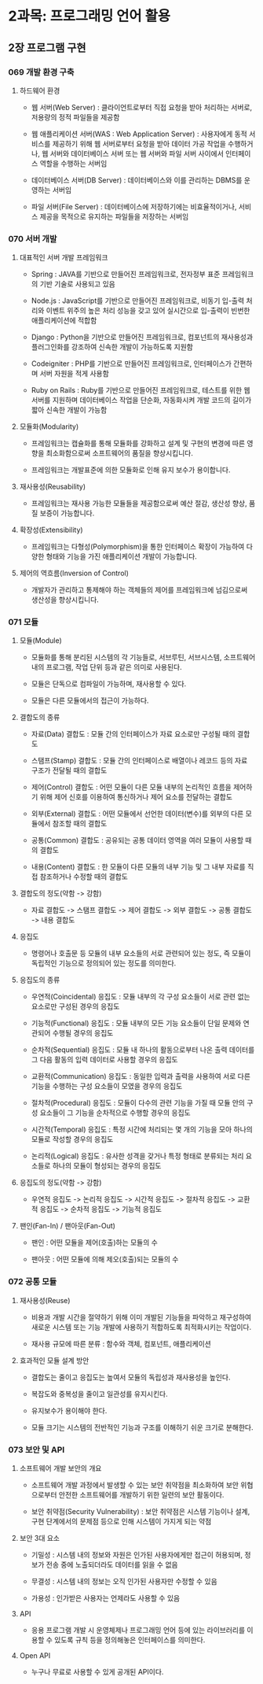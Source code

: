 # 2과목: 프로그래밍 언어 활용

## 2장 프로그램 구현

### 069 개발 환경 구축

1. 하드웨어 환경

    - 웹 서버(Web Server) : 클라이언트로부터 직접 요청을 받아 처리하는 서버로, 저용량의 정적 파일들을 제공함
  
    - 웹 애플리케이션 서버(WAS : Web Application Server) : 사용자에게 동적 서비스를 제공하기 위해 웹 서버로부터 요청을 받아 데이터 가공 작업을 수행하거나, 웹 서버와 데이터베이스 서버 또는 웹 서버와 파일 서버 사이에서 인터페이스 역할을 수행하는 서버임
  
    - 데이터베이스 서버(DB Server) : 데이터베이스와 이를 관리하는 DBMS를 운영하는 서버임
  
    - 파일 서버(File Server) : 데이터베이스에 저장하기에는 비효율적이거나, 서비스 제공을 목적으로 유지하는 파일들을 저장하는 서버임

### 070 서버 개발

1. 대표적인 서버 개발 프레임워크

    - Spring : JAVA를 기반으로 만들어진 프레임워크로, 전자정부 표준 프레임워크의 기반 기술로 사용되고 있음
  
    - Node.js : JavaScript를 기반으로 만들어진 프레임워크로, 비동기 입-출력 처리와 이벤트 위주의 높은 처리 성능을 갖고 있어 실시간으로 입-출력이 빈번한 애플리케이션에 적합함
  
    - Django : Python을 기반으로 만들어진 프레임워크로, 컴포넌트의 재사용성과 플러그인화를 강조하여 신속한 개발이 가능하도록 지원함
  
    - Codeigniter : PHP를 기반으로 만들어진 프레임워크로, 인터페이스가 간편하며 서버 자원을 적게 사용함
  
    - Ruby on Rails : Ruby를 기반으로 만들어진 프레임워크로, 테스트를 위한 웹 서버를 지원하며 데이터베이스 작업을 단순화, 자동화시켜 개발 코드의 길이가 짧아 신속한 개발이 가능함

2. 모듈화(Modularity)

    - 프레임워크는 캡슐화를 통해 모듈화를 강화하고 설계 및 구현의 변경에 따른 영향을 최소화함으로써 소프트웨어의 품질을 향상시킵니다.
  
    - 프레임워크는 개발표준에 의한 모듈화로 인해 유지 보수가 용이합니다.

3. 재사용성(Reusability)

    - 프레임워크는 재사용 가능한 모듈들을 제공함으로써 예산 절감, 생산성 향상, 품질 보증이 가능합니다.

4. 확장성(Extensibility)

    - 프레임워크는 다형성(Polymorphism)을 통한 인터페이스 확장이 가능하여 다양한 형태와 기능을 가진 애플리케이션 개발이 가능합니다.

5. 제어의 역흐름(Inversion of Control)

    - 개발자가 관리하고 통제해야 하는 객체들의 제어를 프레임워크에 넘김으로써 생산성을 향상시킵니다.

### 071 모듈

1. 모듈(Module)

    - 모듈화를 통해 분리된 시스템의 각 기능들로, 서브루틴, 서브시스템, 소프트웨어 내의 프로그램, 작업 단위 등과 같은 의미로 사용된다.
    
    - 모듈은 단독으로 컴파일이 가능하며, 재사용할 수 있다.
    
    - 모듈은 다른 모듈에서의 접근이 가능하다.

2. 결합도의 종류

    - 자료(Data) 결합도 : 모듈 간의 인터페이스가 자료 요소로만 구성될 때의 결합도
    
    - 스탬프(Stamp) 결합도 : 모듈 간의 인터페이스로 배열이나 레코드 등의 자료 구조가 전달될 때의 결합도

    - 제어(Control) 결합도 : 어떤 모듈이 다른 모듈 내부의 논리적인 흐름을 제어하기 위해 제어 신호를 이용하여 통신하거나 제어 요소를 전달하는 결합도
    
    - 외부(External) 결합도 : 어떤 모듈에서 선언한 데이터(변수)를 외부의 다른 모듈에서 참조할 때의 결합도
    
    - 공통(Common) 결합도 : 공유되는 공통 데이터 영역을 여러 모듈이 사용할 때의 결합도
    
    - 내용(Content) 결합도 : 한 모듈이 다른 모듈의 내부 기능 및 그 내부 자료를 직접 참조하거나 수정할 때의 결합도

3. 결합도의 정도(약함 -> 강함)

    - 자료 결합도 -> 스탬프 결합도 -> 제어 결합도 -> 외부 결합도 -> 공통 결합도 -> 내용 결합도

4. 응집도

    - 명령어나 호출문 등 모듈의 내부 요소들의 서로 관련되어 있는 정도, 즉 모듈이 독립적인 기능으로 정의되어 있는 정도를 의미한다.

5. 응집도의 종류

    - 우연적(Coincidental) 응집도 : 모듈 내부의 각 구성 요소들이 서로 관련 없는 요소로만 구성된 경우의 응집도 
    
    - 기능적(Functional) 응집도 : 모듈 내부의 모든 기능 요소들이 단일 문제와 연관되어 수행될 경우의 응집도
    
    - 순차적(Sequential) 응집도 : 모듈 내 하나의 활동으로부터 나온 출력 데이터를 그 다음 활동의 입력 데이터로 사용할 경우의 응집도 
    
    - 교환적(Communication) 응집도 : 동일한 입력과 출력을 사용하여 서로 다른 기능을 수행하는 구성 요소들이 모였을 경우의 응집도
    
    - 절차적(Procedural) 응집도 : 모듈이 다수의 관련 기능을 가질 때 모듈 안의 구성 요소들이 그 기능을 순차적으로 수행할 경우의 응집도
    
    - 시간적(Temporal) 응집도 : 특정 시간에 처리되는 몇 개의 기능을 모아 하나의 모듈로 작성할 경우의 응집도

    - 논리적(Logical) 응집도 : 유사한 성격을 갖거나 특정 형태로 분류되는 처리 요소들로 하나의 모듈이 형성되는 경우의 응집도 

7. 응집도의 정도(약함 -> 강함)

    - 우연적 응집도 -> 논리적 응집도 -> 시간적 응집도 -> 절차적 응집도 -> 교환적 응집도 -> 순차적 응집도 -> 기능적 응집도

8. 팬인(Fan-In) / 팬아웃(Fan-Out)

    - 팬인 : 어떤 모듈을 제어(호출)하는 모듈의 수
    
    - 팬아웃 : 어떤 모듈에 의해 제오(호출)되는 모듈의 수

### 072 공통 모듈

1. 재사용성(Reuse)

    - 비용과 개발 시간을 절약하기 위해 이미 개발된 기능들을 파악하고 재구성하여 새로운 시스템 또는 기능 개발에 사용하기 적합하도록 최적화시키는 작업이다.
  
    - 재사용 규모에 따른 분류 : 함수와 객체, 컴포넌트, 애플리케이션

2. 효과적인 모듈 설계 방안

    - 결합도는 줄이고 응집도는 높여서 모듈의 독립성과 재사용성을 높인다.
  
    - 복잡도와 중복성을 줄이고 일관성를 유지시킨다.
  
    - 유지보수가 용이해야 한다.
  
    - 모듈 크기는 시스템의 전반적인 기능과 구조를 이해하기 쉬운 크기로 분해한다.

### 073 보안 및 API

1. 소프트웨어 개발 보안의 개요

    - 소프트웨어 개발 과정에서 발생할 수 있는 보안 취약점을 최소화하여 보안 위협으로부터 안전한 소프트웨어를 개발하기 위한 일련의 보안 활동이다.
  
    - 보안 취약점(Security Vulnerability) : 보안 취약점은 시스템 기능이나 설계, 구현 단계에서의 문제점 등으로 인해 시스템이 가지게 되는 약점

2. 보안 3대 요소

    - 기밀성 : 시스템 내의 정보와 자원은 인가된 사용자에게만 접근이 허용되며, 정보가 전송 중에 노출되더라도 데이터를 읽을 수 없음
  
    - 무결성 : 시스템 내의 정보는 오직 인가된 사용자만 수정할 수 있음
  
    - 가용성 : 인가받은 사용자는 언제라도 사용할 수 있음

3. API

    - 응용 프로그램 개발 시 운영체제나 프로그래밍 언어 등에 있는 라이브러리를 이용할 수 있도록 규칙 등을 정의해놓은 인터페이스를 의미한다.

4. Open API

    - 누구나 무료로 사용할 수 있게 공개된 API이다.
